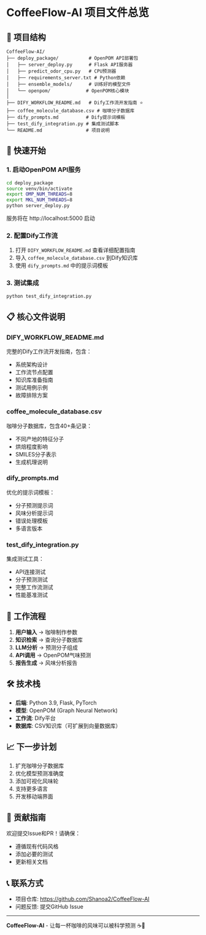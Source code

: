 # CoffeeFlow-AI 项目文件总览

## 📁 项目结构

```
CoffeeFlow-AI/
├── deploy_package/           # OpenPOM API部署包
│   ├── server_deploy.py      # Flask API服务器
│   ├── predict_odor_cpu.py   # CPU预测器
│   ├── requirements_server.txt # Python依赖
│   ├── ensemble_models/      # 训练好的模型文件
│   └── openpom/             # OpenPOM核心模块
│
├── DIFY_WORKFLOW_README.md   # Dify工作流开发指南 ⭐
├── coffee_molecule_database.csv # 咖啡分子数据库
├── dify_prompts.md          # Dify提示词模板
├── test_dify_integration.py # 集成测试脚本
└── README.md                # 项目说明

```

## 🚀 快速开始

### 1. 启动OpenPOM API服务
```bash
cd deploy_package
source venv/bin/activate
export OMP_NUM_THREADS=8
export MKL_NUM_THREADS=8
python server_deploy.py
```

服务将在 http://localhost:5000 启动

### 2. 配置Dify工作流
1. 打开 `DIFY_WORKFLOW_README.md` 查看详细配置指南
2. 导入 `coffee_molecule_database.csv` 到Dify知识库
3. 使用 `dify_prompts.md` 中的提示词模板

### 3. 测试集成
```bash
python test_dify_integration.py
```

## 📋 核心文件说明

### DIFY_WORKFLOW_README.md
完整的Dify工作流开发指南，包含：
- 系统架构设计
- 工作流节点配置
- 知识库准备指南
- 测试用例示例
- 故障排除方案

### coffee_molecule_database.csv
咖啡分子数据库，包含40+条记录：
- 不同产地的特征分子
- 烘焙程度影响
- SMILES分子表示
- 生成机理说明

### dify_prompts.md
优化的提示词模板：
- 分子预测提示词
- 风味分析提示词
- 错误处理模板
- 多语言版本

### test_dify_integration.py
集成测试工具：
- API连接测试
- 分子预测测试
- 完整工作流测试
- 性能基准测试

## 🔄 工作流程

1. **用户输入** → 咖啡制作参数
2. **知识检索** → 查询分子数据库
3. **LLM分析** → 预测分子组成
4. **API调用** → OpenPOM气味预测
5. **报告生成** → 风味分析报告

## 🛠️ 技术栈

- **后端**: Python 3.9, Flask, PyTorch
- **模型**: OpenPOM (Graph Neural Network)
- **工作流**: Dify平台
- **数据库**: CSV知识库（可扩展到向量数据库）

## 📈 下一步计划

1. 扩充咖啡分子数据库
2. 优化模型预测准确度
3. 添加可视化风味轮
4. 支持更多语言
5. 开发移动端界面

## 🤝 贡献指南

欢迎提交Issue和PR！请确保：
- 遵循现有代码风格
- 添加必要的测试
- 更新相关文档

## 📞 联系方式

- 项目仓库: https://github.com/Shanoa2/CoffeeFlow-AI
- 问题反馈: 提交GitHub Issue

---

**CoffeeFlow-AI** - 让每一杯咖啡的风味可以被科学预测 ☕🔬